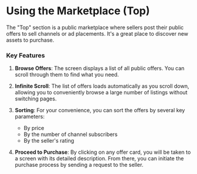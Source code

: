 # Using the Marketplace (Top)

The "Top" section is a public marketplace where sellers post their public offers to sell channels or ad placements. It's a great place to discover new assets to purchase.

### Key Features

1.  **Browse Offers**: The screen displays a list of all public offers. You can scroll through them to find what you need.

2.  **Infinite Scroll**: The list of offers loads automatically as you scroll down, allowing you to conveniently browse a large number of listings without switching pages.

3.  **Sorting**: For your convenience, you can sort the offers by several key parameters:
    * By price
    * By the number of channel subscribers
    * By the seller's rating

4.  **Proceed to Purchase**: By clicking on any offer card, you will be taken to a screen with its detailed description. From there, you can initiate the purchase process by sending a request to the seller.